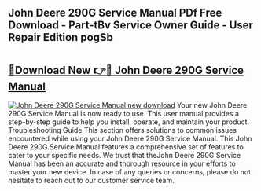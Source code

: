 ## John Deere 290G Service Manual PDf Free Download - Part-tBv Service Owner Guide - User Repair Edition pogSb

# <h2><a href="http://bc89326.oget.top/?id=John+Deere+290G+Service+Manual">🔗Download New 👉🔴 John Deere 290G Service Manual</a></h2>

[![John Deere 290G Service Manual new download](https://i.imgur.com/5g1atiW.png)](http://bc89326.oget.top/?id=John+Deere+290G+Service+Manual)
Your new John Deere 290G Service Manual is now ready to use. This user manual provides a step-by-step guide to help you install, operate, and maintain your product. Troubleshooting Guide This section offers solutions to common issues encountered while using your John Deere 290G Service Manual. This John Deere 290G Service Manual features a comprehensive set of features to cater to your specific needs. We trust that theJohn Deere 290G Service Manual has been an accurate and thorough resource in your efforts to master your new device. In case of any queries or concerns, please do not hesitate to reach out to our customer service team.

